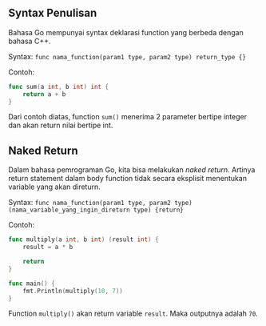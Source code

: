 ## Syntax Penulisan

Bahasa Go mempunyai syntax deklarasi function yang berbeda dengan bahasa C++.

Syntax: `func nama_function(param1 type, param2 type) return_type {}`

Contoh:

```go
func sum(a int, b int) int {
	return a + b
}
```

Dari contoh diatas, function `sum()` menerima 2 parameter bertipe integer dan akan return nilai bertipe int.

## Naked Return

Dalam bahasa pemrograman Go, kita bisa melakukan *naked return*. Artinya return statement dalam body function tidak secara eksplisit menentukan variable yang akan direturn.

Syntax: `func nama_function(param1 type, param2 type) (nama_variable_yang_ingin_direturn type) {return}`

Contoh: 

```go
func multiply(a int, b int) (result int) {
    result = a * b

    return
}

func main() {
	fmt.Println(multiply(10, 7))
}
```

Function `multiply()` akan return variable `result`. Maka outputnya adalah `70`.